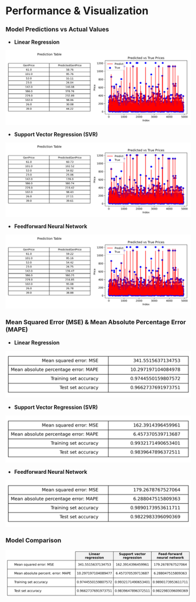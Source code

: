 # Performance & Visualization

### Model Predictions vs Actual Values


* **Linear Regression**
<p align="center">
  <img src="Linear Regression/Linear_Regression_results.png" />
</p>

* **Support Vector Regression (SVR)**
<p align="center">
  <img src="Support Vector Regression/SVR_results.png" />
</p>

* **Feedforward Neural Network**
<p align="center">
  <img src="FeedForward Neural Network/Feedforward_neural_network_results.png" />
</p>

### Mean Squared Error (MSE) & Mean Absolute Percentage Error (MAPE)

* **Linear Regression**
<p align="center">
  <img src="Linear Regression/model_metrics(Linear_regression).png" />
</p>

* **Support Vector Regression (SVR)**
<p align="center">
  <img src="Support Vector Regression/model_metrics(SVR).png" />
</p>

* **Feedforward Neural Network**
<p align="center">
  <img src="FeedForward Neural Network/model_metrics(Feedforward_neural_network).png" />
</p>

### Model Comparison

<p align="center">
  <img src="FeedForward Neural Network/model_comparison_final.png" />
</p>